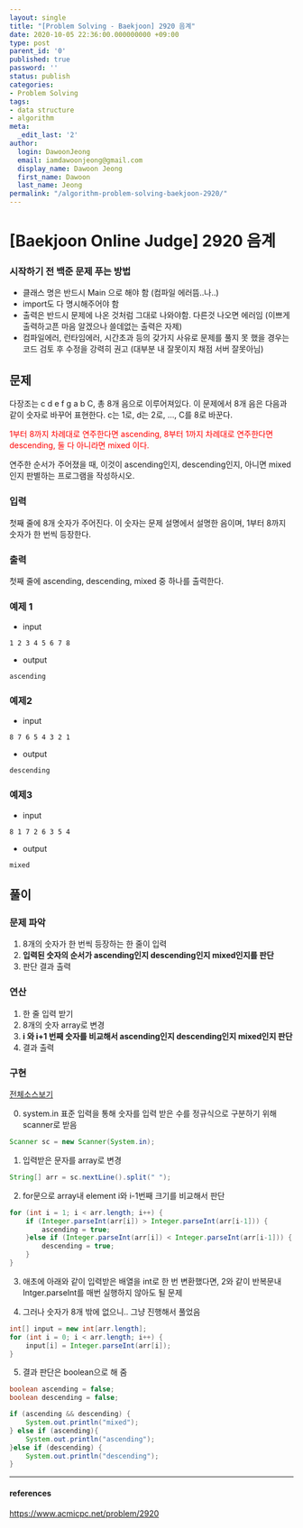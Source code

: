 ```yaml
---
layout: single
title: "[Problem Solving - Baekjoon] 2920 음계"
date: 2020-10-05 22:36:00.000000000 +09:00
type: post
parent_id: '0'
published: true
password: ''
status: publish
categories:
- Problem Solving
tags:
- data structure
- algorithm
meta:
  _edit_last: '2'
author:
  login: DawoonJeong
  email: iamdawoonjeong@gmail.com
  display_name: Dawoon Jeong
  first_name: Dawoon
  last_name: Jeong
permalink: "/algorithm-problem-solving-baekjoon-2920/"
---
```

# [Baekjoon Online Judge] 2920 음계


### 시작하기 전 백준 문제 푸는 방법
- 클래스 명은 반드시 Main 으로 해야 함 (컴파일 에러뜸..나..)
- import도 다 명시해주어야 함
- 출력은 반드시 문제에 나온 것처럼 그대로 나와야함. 다른것 나오면 에러임 (이쁘게 출력하고픈 마음 알겠으나 쓸데없는 출력은 자제)
- 컴파일에러, 런타임에러, 시간초과 등의 갖가지 사유로 문제를 풀지 못 했을 경우는 코드 검토 후 수정을 강력히 권고 (대부분 내 잘못이지 채점 서버 잘못아님)


## 문제
다장조는 c d e f g a b C, 총 8개 음으로 이루어져있다. 이 문제에서 8개 음은 다음과 같이 숫자로 바꾸어 표현한다. c는 1로, d는 2로, ..., C를 8로 바꾼다.

<span style="color:red">1부터 8까지 차례대로 연주한다면 ascending, 8부터 1까지 차례대로 연주한다면 descending, 둘 다 아니라면 mixed 이다.</span>

연주한 순서가 주어졌을 때, 이것이 ascending인지, descending인지, 아니면 mixed인지 판별하는 프로그램을 작성하시오.


### 입력
첫째 줄에 8개 숫자가 주어진다. 이 숫자는 문제 설명에서 설명한 음이며, 1부터 8까지 숫자가 한 번씩 등장한다.


### 출력
첫째 줄에 ascending, descending, mixed 중 하나를 출력한다.


### 예제 1
- input
```
1 2 3 4 5 6 7 8
```

- output
```
ascending
```


### 예제2
- input
```
8 7 6 5 4 3 2 1
```

- output
```
descending
```

### 예제3
- input
```
8 1 7 2 6 3 5 4
```

- output
```
mixed
```


## 풀이


### 문제 파악
1. 8개의 숫자가 한 번씩 등장하는 한 줄이 입력
2. **입력된 숫자의 순서가 ascending인지 descending인지 mixed인지를 판단**
3. 판단 결과 출력


### 연산
1. 한 줄 입력 받기
2. 8개의 숫자 array로 변경
3. **i 와 i+1 번째 숫자를 비교해서 ascending인지 descending인지 mixed인지 판단**
4. 결과 출력


### 구현

[전체소스보기](https://github.com/iamdawoonjeong/java-datastructure-algorithm/blob/master/java-algorithm-problem-solving/src/baekjoon/scale2920/Main.java)

0. system.in 표준 입력을 통해 숫자를 입력 받은 수를 정규식으로 구분하기 위해 scanner로 받음


```java
Scanner sc = new Scanner(System.in);
```

1. 입력받은 문자를 array로 변경
```java
String[] arr = sc.nextLine().split(" ");
```


2. for문으로 array내 element i와 i-1번째 크기를 비교해서 판단


```java
for (int i = 1; i < arr.length; i++) {
    if (Integer.parseInt(arr[i]) > Integer.parseInt(arr[i-1])) {
        ascending = true;
    }else if (Integer.parseInt(arr[i]) < Integer.parseInt(arr[i-1])) {
        descending = true;
    }
}
```


3. 애초에 아래와 같이 입력받은 배열을 int로 한 번 변환했다면, 2와 같이 반복문내 Intger.parseInt를 매번 실행하지 않아도 될 문제


4. 그러나 숫자가 8개 밖에 없으니.. 그냥 진행해서 풀었음


```java
int[] input = new int[arr.length];
for (int i = 0; i < arr.length; i++) {
    input[i] = Integer.parseInt(arr[i]);
}
```


5. 결과 판단은 boolean으로 해 줌


```java
boolean ascending = false;
boolean descending = false;

if (ascending && descending) {
    System.out.println("mixed");
} else if (ascending){
    System.out.println("ascending");
}else if (descending) {
    System.out.println("descending");
}
```    


---

#### references
<https://www.acmicpc.net/problem/2920>
